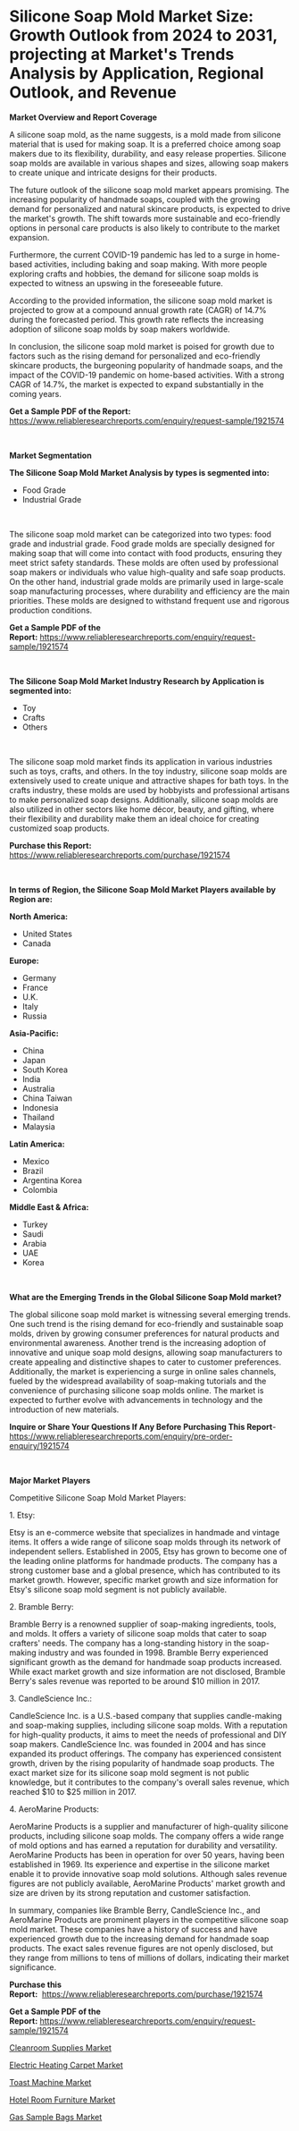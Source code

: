 <p><h1>Silicone Soap Mold Market Size: Growth Outlook from 2024 to 2031, projecting at Market's Trends Analysis by Application, Regional Outlook, and Revenue</h1></p><p><strong>Market Overview and Report Coverage</strong></p>
<p><p>A silicone soap mold, as the name suggests, is a mold made from silicone material that is used for making soap. It is a preferred choice among soap makers due to its flexibility, durability, and easy release properties. Silicone soap molds are available in various shapes and sizes, allowing soap makers to create unique and intricate designs for their products.</p><p>The future outlook of the silicone soap mold market appears promising. The increasing popularity of handmade soaps, coupled with the growing demand for personalized and natural skincare products, is expected to drive the market's growth. The shift towards more sustainable and eco-friendly options in personal care products is also likely to contribute to the market expansion.</p><p>Furthermore, the current COVID-19 pandemic has led to a surge in home-based activities, including baking and soap making. With more people exploring crafts and hobbies, the demand for silicone soap molds is expected to witness an upswing in the foreseeable future.</p><p>According to the provided information, the silicone soap mold market is projected to grow at a compound annual growth rate (CAGR) of 14.7% during the forecasted period. This growth rate reflects the increasing adoption of silicone soap molds by soap makers worldwide.</p><p>In conclusion, the silicone soap mold market is poised for growth due to factors such as the rising demand for personalized and eco-friendly skincare products, the burgeoning popularity of handmade soaps, and the impact of the COVID-19 pandemic on home-based activities. With a strong CAGR of 14.7%, the market is expected to expand substantially in the coming years.</p></p>
<p><strong>Get a Sample PDF of the Report:</strong> <a href="https://www.reliableresearchreports.com/enquiry/request-sample/1921574">https://www.reliableresearchreports.com/enquiry/request-sample/1921574</a></p>
<p>&nbsp;</p>
<p><strong>Market Segmentation</strong></p>
<p><strong>The Silicone Soap Mold Market Analysis by types is segmented into:</strong></p>
<p><ul><li>Food Grade</li><li>Industrial Grade</li></ul></p>
<p>&nbsp;</p>
<p><p>The silicone soap mold market can be categorized into two types: food grade and industrial grade. Food grade molds are specially designed for making soap that will come into contact with food products, ensuring they meet strict safety standards. These molds are often used by professional soap makers or individuals who value high-quality and safe soap products. On the other hand, industrial grade molds are primarily used in large-scale soap manufacturing processes, where durability and efficiency are the main priorities. These molds are designed to withstand frequent use and rigorous production conditions.</p></p>
<p><strong>Get a Sample PDF of the Report:</strong>&nbsp;<a href="https://www.reliableresearchreports.com/enquiry/request-sample/1921574">https://www.reliableresearchreports.com/enquiry/request-sample/1921574</a></p>
<p>&nbsp;</p>
<p><strong>The Silicone Soap Mold Market Industry Research by Application is segmented into:</strong></p>
<p><ul><li>Toy</li><li>Crafts</li><li>Others</li></ul></p>
<p>&nbsp;</p>
<p><p>The silicone soap mold market finds its application in various industries such as toys, crafts, and others. In the toy industry, silicone soap molds are extensively used to create unique and attractive shapes for bath toys. In the crafts industry, these molds are used by hobbyists and professional artisans to make personalized soap designs. Additionally, silicone soap molds are also utilized in other sectors like home décor, beauty, and gifting, where their flexibility and durability make them an ideal choice for creating customized soap products.</p></p>
<p><strong>Purchase this Report:</strong>&nbsp; <a href="https://www.reliableresearchreports.com/purchase/1921574">https://www.reliableresearchreports.com/purchase/1921574</a></p>
<p>&nbsp;</p>
<p><strong>In terms of Region, the Silicone Soap Mold Market Players available by Region are:</strong></p>
<p>
    <p> <strong> North America: </strong>
        <ul>
            <li>United States</li>
            <li>Canada</li>
        </ul>
        </p> 
    <p> <strong> Europe: </strong>
        <ul>
            <li>Germany</li>
            <li>France</li>
            <li>U.K.</li>
            <li>Italy</li>
            <li>Russia</li>
        </ul>
        </p> 
    <p> <strong> Asia-Pacific: </strong>
        <ul>
            <li>China</li>
            <li>Japan</li>
            <li>South Korea</li>
            <li>India</li>
            <li>Australia</li>
            <li>China Taiwan</li>
            <li>Indonesia</li>
            <li>Thailand</li>
            <li>Malaysia</li>
        </ul>
        </p> 
    <p> <strong> Latin America: </strong>
        <ul>
            <li>Mexico</li>
            <li>Brazil</li>
            <li>Argentina Korea</li>
            <li>Colombia</li>
        </ul>
        </p> 
    <p> <strong> Middle East & Africa: </strong>
        <ul>
            <li>Turkey</li>
            <li>Saudi</li>
            <li>Arabia</li>
            <li>UAE</li>
            <li>Korea</li>
        </ul>
    </p>
    </p>
<p>&nbsp;</p>
<p><strong>What are the Emerging Trends in the Global Silicone Soap Mold market?</strong></p>
<p><p>The global silicone soap mold market is witnessing several emerging trends. One such trend is the rising demand for eco-friendly and sustainable soap molds, driven by growing consumer preferences for natural products and environmental awareness. Another trend is the increasing adoption of innovative and unique soap mold designs, allowing soap manufacturers to create appealing and distinctive shapes to cater to customer preferences. Additionally, the market is experiencing a surge in online sales channels, fueled by the widespread availability of soap-making tutorials and the convenience of purchasing silicone soap molds online. The market is expected to further evolve with advancements in technology and the introduction of new materials.</p></p>
<p><strong>Inquire or Share Your Questions If Any Before Purchasing This Report</strong>- <a href="https://www.reliableresearchreports.com/enquiry/pre-order-enquiry/1921574">https://www.reliableresearchreports.com/enquiry/pre-order-enquiry/1921574</a></p>
<p>&nbsp;</p>
<p><strong>Major Market Players</strong></p>
<p><p>Competitive Silicone Soap Mold Market Players:</p><p>1. Etsy:</p><p>Etsy is an e-commerce website that specializes in handmade and vintage items. It offers a wide range of silicone soap molds through its network of independent sellers. Established in 2005, Etsy has grown to become one of the leading online platforms for handmade products. The company has a strong customer base and a global presence, which has contributed to its market growth. However, specific market growth and size information for Etsy's silicone soap mold segment is not publicly available.</p><p>2. Bramble Berry:</p><p>Bramble Berry is a renowned supplier of soap-making ingredients, tools, and molds. It offers a variety of silicone soap molds that cater to soap crafters' needs. The company has a long-standing history in the soap-making industry and was founded in 1998. Bramble Berry experienced significant growth as the demand for handmade soap products increased. While exact market growth and size information are not disclosed, Bramble Berry's sales revenue was reported to be around $10 million in 2017.</p><p>3. CandleScience Inc.:</p><p>CandleScience Inc. is a U.S.-based company that supplies candle-making and soap-making supplies, including silicone soap molds. With a reputation for high-quality products, it aims to meet the needs of professional and DIY soap makers. CandleScience Inc. was founded in 2004 and has since expanded its product offerings. The company has experienced consistent growth, driven by the rising popularity of handmade soap products. The exact market size for its silicone soap mold segment is not public knowledge, but it contributes to the company's overall sales revenue, which reached $10 to $25 million in 2017.</p><p>4. AeroMarine Products:</p><p>AeroMarine Products is a supplier and manufacturer of high-quality silicone products, including silicone soap molds. The company offers a wide range of mold options and has earned a reputation for durability and versatility. AeroMarine Products has been in operation for over 50 years, having been established in 1969. Its experience and expertise in the silicone market enable it to provide innovative soap mold solutions. Although sales revenue figures are not publicly available, AeroMarine Products' market growth and size are driven by its strong reputation and customer satisfaction.</p><p>In summary, companies like Bramble Berry, CandleScience Inc., and AeroMarine Products are prominent players in the competitive silicone soap mold market. These companies have a history of success and have experienced growth due to the increasing demand for handmade soap products. The exact sales revenue figures are not openly disclosed, but they range from millions to tens of millions of dollars, indicating their market significance.</p></p>
<p><strong>Purchase this Report:</strong>&nbsp;&nbsp;<a href="https://www.reliableresearchreports.com/purchase/1921574">https://www.reliableresearchreports.com/purchase/1921574</a></p>
<p></p>
<p><strong>Get a Sample PDF of the Report:</strong>&nbsp;<a href="https://www.reliableresearchreports.com/enquiry/request-sample/1921574">https://www.reliableresearchreports.com/enquiry/request-sample/1921574</a></p>
<p><p><a href="https://github.com/nicoletavirag/Market-Research-Report-List-1/blob/main/cleanroom-supplies-market.md">Cleanroom Supplies Market</a></p><p><a href="https://github.com/wwwkeltoum/Market-Research-Report-List-1/blob/main/electric-heating-carpet-market.md">Electric Heating Carpet Market</a></p><p><a href="https://github.com/zeberleansnyderallisonwjfli/Market-Research-Report-List-1/blob/main/toast-machine-market.md">Toast Machine Market</a></p><p><a href="https://github.com/changoleonlaverguenzanoexiste/Market-Research-Report-List-1/blob/main/hotel-room-furniture-market.md">Hotel Room Furniture Market</a></p><p><a href="https://github.com/mharielmesa/Market-Research-Report-List-1/blob/main/gas-sample-bags-market.md">Gas Sample Bags Market</a></p></p>